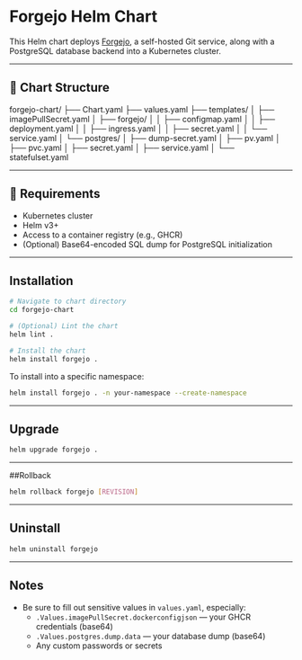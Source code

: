 
# Forgejo Helm Chart

This Helm chart deploys [Forgejo](https://forgejo.org), a self-hosted Git service, along with a PostgreSQL database backend into a Kubernetes cluster.

---

## 📁 Chart Structure

forgejo-chart/
├── Chart.yaml
├── values.yaml
├── templates/
│   ├── imagePullSecret.yaml
│   ├── forgejo/
│   │   ├── configmap.yaml
│   │   ├── deployment.yaml
│   │   ├── ingress.yaml
│   │   ├── secret.yaml
│   │   └── service.yaml
│   └── postgres/
│       ├── dump-secret.yaml
│       ├── pv.yaml
│       ├── pvc.yaml
│       ├── secret.yaml
│       ├── service.yaml
│       └── statefulset.yaml

---

## 🧰 Requirements

- Kubernetes cluster
- Helm v3+
- Access to a container registry (e.g., GHCR)
- (Optional) Base64-encoded SQL dump for PostgreSQL initialization

---

## Installation

```bash
# Navigate to chart directory
cd forgejo-chart

# (Optional) Lint the chart
helm lint .

# Install the chart
helm install forgejo .
```

To install into a specific namespace:

```bash
helm install forgejo . -n your-namespace --create-namespace
```

---

## Upgrade

```bash
helm upgrade forgejo .
```

---

##Rollback

```bash
helm rollback forgejo [REVISION]
```

---

## Uninstall

```bash
helm uninstall forgejo
```

---

## Notes

- Be sure to fill out sensitive values in `values.yaml`, especially:
  - `.Values.imagePullSecret.dockerconfigjson` — your GHCR credentials (base64)
  - `.Values.postgres.dump.data` — your database dump (base64)
  - Any custom passwords or secrets
